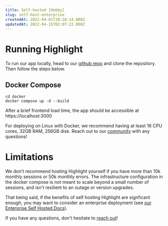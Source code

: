 ```yaml
---
title: Self-hosted [Hobby]
slug: self-host-enterprise
createdAt: 2022-04-01T20:28:14.000Z
updatedAt: 2022-04-15T02:07:22.000Z
---
```


# Running Highlight

To run our app locally, head to our [github repo](https://github.com/highlight/highlight) and clone the repository. Then follow the steps below.

## Docker Compose

```shell
cd docker
docker compose up -d --build
```

After a brief frontend load time, the app should be accessible at https://localhost:3000

For deploying on Linux with Docker, we recommend having at least 16 CPU cores, 32GB RAM, 256GB disk.
Reach out to our [community](https://community.highlight.io/) with any questions!

# Limitations

We don't recommend hosting Highlight yourself if you have more than 10k monthly sessions or 50k monthly errors. The infrastructure configuration in the docker compose is not meant to scale beyond a small number of sessions, and isn't resilient to an outage or version upgrades. 

That being said, if the benefits of self hosting Highlight are signficant enough, you may want to consider an enterprise deployment (see [our Enterprise Self Hosted Docs](./self-host-enterprise.md)).

If you have any questions, don't hesitate to [reach out](https://community.highlight.io)!
